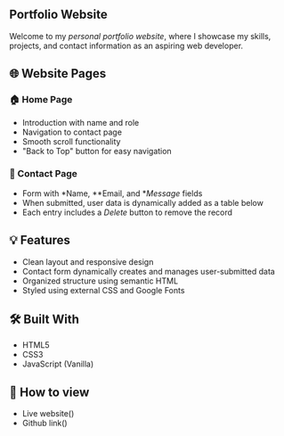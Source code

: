 ## Portfolio Website

Welcome to my *personal portfolio website*, where I showcase my skills, projects, and contact information as an aspiring web developer.

## 🌐 Website Pages

### 🏠 Home Page
- Introduction with name and role
- Navigation to contact page
- Smooth scroll functionality
- "Back to Top" button for easy navigation

### 📩 Contact Page
- Form with *Name, **Email, and **Message* fields
- When submitted, user data is dynamically added as a table below
- Each entry includes a *Delete* button to remove the record

## 💡 Features

- Clean layout and responsive design
- Contact form dynamically creates and manages user-submitted data
- Organized structure using semantic HTML
- Styled using external CSS and Google Fonts

## 🛠️ Built With

- HTML5
- CSS3
- JavaScript (Vanilla)

## 📁 How to view

- Live website()
- Github link()

